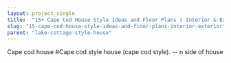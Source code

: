```yaml
---
layout: project_single
title:  "15+ Cape Cod House Style Ideas and Floor Plans ( Interior & Exterior )"
slug: "15-cape-cod-house-style-ideas-and-floor-plans-interior-exterior"
parent: "lake-cottage-style-house"
---
```

Cape cod house #Cape cod style house (cape cod style). -- n side of house